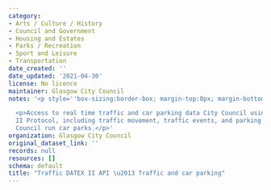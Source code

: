 ```yaml
---
category:
- Arts / Culture / History
- Council and Government
- Housing and Estates
- Parks / Recreation
- Sport and Leisure
- Transportation
date_created: ''
date_updated: '2021-04-30'
license: No licence
maintainer: Glasgow City Council
notes: '<p style=''box-sizing:border-box; margin-top:0px; margin-bottom:1rem;''></p>

  <p>Access to real time traffic and car parking data City Council using the DATEX
  II Protocol, including traffic movement, traffic events, and parking volumes at
  Council run car parks.</p>'
organization: Glasgow City Council
original_dataset_link: ''
records: null
resources: []
schema: default
title: "Traffic DATEX II API \u2013 Traffic and car parking"
---
```

